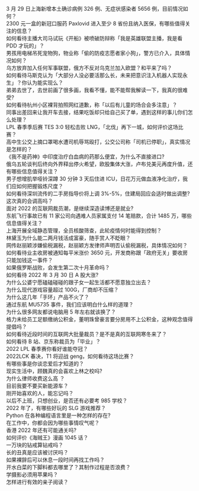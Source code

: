 3 月 29 日上海新增本土确诊病例 326 例、无症状感染者 5656 例，目前情况如何？  
2300 元一盒的新冠口服药 Paxlovid 进入至少 8 省份且纳入医保，有哪些值得关注的信息？  
如何看待主播大司马试玩《开船》被喷破防辩称「我是英雄联盟主播，我是看 PDD 才玩的」？  
男孩用电梯吊死宠物狗，物业称「偷的防疫志愿者家小狗」，警方已介入，具体情况如何？  
乌方放弃加入任何军事联盟，俄方不反对乌克兰加入欧盟？和平来了吗？  
如何看待马斯克认为「大部分人没必要活那么长，未来把意识注入机器人实现永生」？你认为能实现么？  
弟弟去世了，去世前画了很多画，我看不懂，能不能帮我解读一下，我真的很难受?  
如何看待杭州小区裸背拍照网红道歉，称「以后有儿童的场合会多注意」？  
同事出差回来让我开车去接，结果吃饭却只给自己买了单，遇到这样的事儿你们怎么处理？  
LPL 春季季后赛 TES 3:0 轻松击败 LNG，「北伐」再下一城，如何评价这场比赛？  
高中生公交上摘口罩喝水遭司机辱骂殴打，公交公司称「司机已停职」，真实情况是怎样的？  
《我不是药神》中印度治疗白血病的药那么便宜，为什么不直接进口?  
俄乌五轮谈判后终向外界释出停火希望，欧股集体大涨，卢布兑美元再度升值，还有哪些信息值得关注？  
男子想增肌举哑铃深蹲 30 分钟 3 天后住进 ICU，日花万元做血液净化治疗，我们应如何把握锻炼尺度？  
如何看待深圳流传的二手房指导价将上调 3%-5%，住建局回应会适时做出调整? 这次真的会调高吗？  
面对 2022 的互联网裁员潮，是继续深造读博还是就业?  
东航飞行事故已有 11 家公司向遇难人员家属支付 14 笔赔款，合计 1485 万，哪些信息值得关注？  
上海开展全域静态管理，全员核酸筛查，此轮疫情何时能得到控制？  
林黛玉为什么能二两月钱活成富豪，随手赏人不眨眼？  
网传赵丽颖涉嫌偷税漏税，赵丽颖方发律师声明否认偷税漏税，具体情况如何？  
如何看待业主收房被通知每平米涨价 3650 元，开发商称跟「政府无关」要收房只能加钱这一事件？  
如果俄罗斯战败，会发生第二次十月革命吗？  
如何看待 2022 年 3 月 30 日 A 股大涨?  
为什么公婆宁愿磕磕碰碰的跟子女一起生活都不愿意独立出去？  
为什么现代游戏容量超过 100G，厂商却不压缩？  
为什么这几年「手环」产品不火了？  
通过东航 MU5735 事件，我们应该明白什么样的道理？  
为什么很多网友都说电脑用 5 年左右就该换了？  
格力未给员工足额缴纳公积金，董明珠曾豪言要分房用不上公积金，这种观念值得提倡吗？  
如何看待近段时间的互联网大批量裁员？是不是真的互联网寒冬来了？  
如何看待 B 站、京东称裁员为「毕业」？  
2022 LPL 春季赛你看好谁能夺冠？  
2022LCK 春决，T1 将迎战 geng，如何看待这场比赛？  
有哪些事是你谈恋爱后才知道的？  
现实生活中，顾魏真的会喜欢上林之校吗?  
为什么律师收费这么高 ？  
目前我要不要买新能源车？  
刚开始喜欢的人，能忘记吗？  
以后不上班，只想创业，是否还有必要考 985 学校？  
2022 年了，有哪些好玩的 SLG 游戏推荐？  
Python 在各种编程语言里是一种怎样的存在?  
在工作中，你都会因为哪些事情叹气呢？  
香港 2022 年还有可能通关吗?  
如何评价《海贼王》漫画 1045 话？  
一万块的钻戒算钻戒吗？  
长的丑真是应该被讨厌吗？  
如果裸辞后可以休息一段时间再找工作吗？  
开水白菜的下脚料都去哪里了？其制作过程是否浪费？  
学摄影必须用苹果吗？  
怎样进行有效的亲子阅读？  
